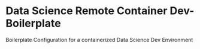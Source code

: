 # Data Science Remote Container Dev-Boilerplate
Boilerplate Configuration for a containerized Data Science Dev Environment
